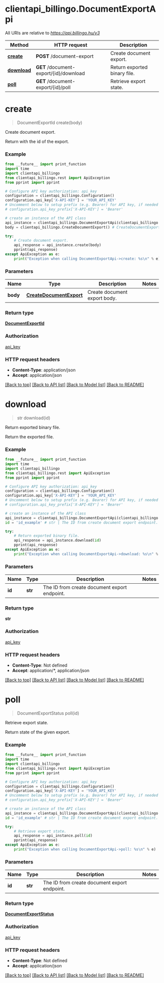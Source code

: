 # clientapi_billingo.DocumentExportApi

All URIs are relative to *https://api.billingo.hu/v3*

Method | HTTP request | Description
------------- | ------------- | -------------
[**create**](DocumentExportApi.md#create) | **POST** /document-export | Create document export.
[**download**](DocumentExportApi.md#download) | **GET** /document-export/{id}/download | Return exported binary file.
[**poll**](DocumentExportApi.md#poll) | **GET** /document-export/{id}/poll | Retrieve export state.

# **create**
> DocumentExportId create(body)

Create document export.

Return with the id of the export.

### Example
```python
from __future__ import print_function
import time
import clientapi_billingo
from clientapi_billingo.rest import ApiException
from pprint import pprint

# Configure API key authorization: api_key
configuration = clientapi_billingo.Configuration()
configuration.api_key['X-API-KEY'] = 'YOUR_API_KEY'
# Uncomment below to setup prefix (e.g. Bearer) for API key, if needed
# configuration.api_key_prefix['X-API-KEY'] = 'Bearer'

# create an instance of the API class
api_instance = clientapi_billingo.DocumentExportApi(clientapi_billingo.ApiClient(configuration))
body = clientapi_billingo.CreateDocumentExport() # CreateDocumentExport | Create document export body.

try:
    # Create document export.
    api_response = api_instance.create(body)
    pprint(api_response)
except ApiException as e:
    print("Exception when calling DocumentExportApi->create: %s\n" % e)
```

### Parameters

Name | Type | Description  | Notes
------------- | ------------- | ------------- | -------------
 **body** | [**CreateDocumentExport**](CreateDocumentExport.md)| Create document export body. | 

### Return type

[**DocumentExportId**](DocumentExportId.md)

### Authorization

[api_key](../README.md#api_key)

### HTTP request headers

 - **Content-Type**: application/json
 - **Accept**: application/json

[[Back to top]](#) [[Back to API list]](../README.md#documentation-for-api-endpoints) [[Back to Model list]](../README.md#documentation-for-models) [[Back to README]](../README.md)

# **download**
> str download(id)

Return exported binary file.

Return the exported file.

### Example
```python
from __future__ import print_function
import time
import clientapi_billingo
from clientapi_billingo.rest import ApiException
from pprint import pprint

# Configure API key authorization: api_key
configuration = clientapi_billingo.Configuration()
configuration.api_key['X-API-KEY'] = 'YOUR_API_KEY'
# Uncomment below to setup prefix (e.g. Bearer) for API key, if needed
# configuration.api_key_prefix['X-API-KEY'] = 'Bearer'

# create an instance of the API class
api_instance = clientapi_billingo.DocumentExportApi(clientapi_billingo.ApiClient(configuration))
id = 'id_example' # str | The ID from create document export endpoint.

try:
    # Return exported binary file.
    api_response = api_instance.download(id)
    pprint(api_response)
except ApiException as e:
    print("Exception when calling DocumentExportApi->download: %s\n" % e)
```

### Parameters

Name | Type | Description  | Notes
------------- | ------------- | ------------- | -------------
 **id** | **str**| The ID from create document export endpoint. | 

### Return type

**str**

### Authorization

[api_key](../README.md#api_key)

### HTTP request headers

 - **Content-Type**: Not defined
 - **Accept**: application/*, application/json

[[Back to top]](#) [[Back to API list]](../README.md#documentation-for-api-endpoints) [[Back to Model list]](../README.md#documentation-for-models) [[Back to README]](../README.md)

# **poll**
> DocumentExportStatus poll(id)

Retrieve export state.

Return state of the given export.

### Example
```python
from __future__ import print_function
import time
import clientapi_billingo
from clientapi_billingo.rest import ApiException
from pprint import pprint

# Configure API key authorization: api_key
configuration = clientapi_billingo.Configuration()
configuration.api_key['X-API-KEY'] = 'YOUR_API_KEY'
# Uncomment below to setup prefix (e.g. Bearer) for API key, if needed
# configuration.api_key_prefix['X-API-KEY'] = 'Bearer'

# create an instance of the API class
api_instance = clientapi_billingo.DocumentExportApi(clientapi_billingo.ApiClient(configuration))
id = 'id_example' # str | The ID from create document export endpoint.

try:
    # Retrieve export state.
    api_response = api_instance.poll(id)
    pprint(api_response)
except ApiException as e:
    print("Exception when calling DocumentExportApi->poll: %s\n" % e)
```

### Parameters

Name | Type | Description  | Notes
------------- | ------------- | ------------- | -------------
 **id** | **str**| The ID from create document export endpoint. | 

### Return type

[**DocumentExportStatus**](DocumentExportStatus.md)

### Authorization

[api_key](../README.md#api_key)

### HTTP request headers

 - **Content-Type**: Not defined
 - **Accept**: application/json

[[Back to top]](#) [[Back to API list]](../README.md#documentation-for-api-endpoints) [[Back to Model list]](../README.md#documentation-for-models) [[Back to README]](../README.md)

